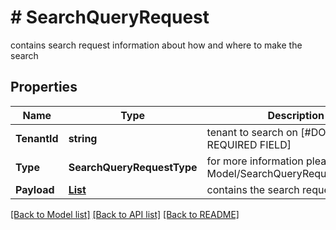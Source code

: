 # # SearchQueryRequest
contains search request information about how and where to make the search

## Properties 


Name | Type | Description | Notes
------------ | ------------- | ------------- | -------------
**TenantId**| **string** | tenant to search on [#DOCGENBUG REQUIRED FIELD]  | [optional]
**Type**| **SearchQueryRequestType** |  for more information please, see Model/SearchQueryRequestType.php  | [optional]
**Payload**| [**List<SearchPayload>**](SearchPayload.md) | contains the search request payload  |


[[Back to Model list]](../../README.md#models) [[Back to API list]](../../README.md#endpoints) [[Back to README]](../../README.md)

